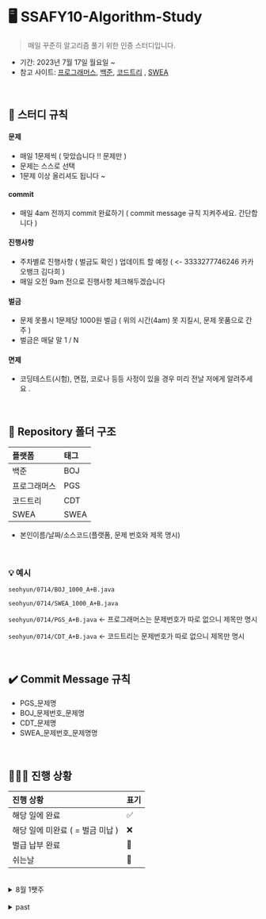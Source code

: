 # 🖥 SSAFY10-Algorithm-Study

> 매일 꾸준히 알고리즘 풀기 위한 인증 스터디입니다. 

- 기간: 2023년 7월 17일 월요일 ~
- 참고 사이트: [프로그래머스](https://programmers.co.kr/learn/challenges), [백준](https://www.acmicpc.net/), [코드트리](https://www.codetree.ai) , [SWEA](https://swexpertacademy.com/)


<br/>


## 📌 스터디 규칙 

#### 문제

- 매일 1문제씩 ( 맞았습니다 !! 문제만 )
- 문제는 스스로 선택
- 1문제 이상 올리셔도 됩니다 ~

#### commit
- 매일 4am 전까지 commit 완료하기 ( commit message 규칙 지켜주세요. 간단합니다 )

#### 진행사항
- 주차별로 진행사항 ( 벌금도 확인 ) 업데이트 할 예정 ( <- 3333277746246 카카오뱅크 김다희  )
- 매일 오전 9am 전으로 진행사항 체크해두겠습니다

#### 벌금 
- 문제 못풀시 1문제당 1000원 벌금 ( 위의 시간(4am) 못 지킬시, 문제 못품으로 간주 )
- 벌금은 매달 말 1 / N

#### 면제
- 코딩테스트(시험), 면접, 코로나 등등 사정이 있을 경우 미리 전날 저에게 알려주세요 .

<br/>

## 📁 Repository 폴더 구조
| 플랫폼    | 태그  |
|:-------|:----|
| 백준     | BOJ |
| 프로그래머스 | PGS |
| 코드트리 | CDT |
| SWEA | SWEA |

- 본인이름/날짜/소스코드(플랫폼, 문제 번호와 제목 명시)

<br/>


### 💡 예시

`seohyun/0714/BOJ_1000_A+B.java`

`seohyun/0714/SWEA_1000_A+B.java`

`seohyun/0714/PGS_A+B.java` <- 프로그래머스는 문제번호가 따로 없으니 제목만 명시

`seohyun/0714/CDT_A+B.java` <- 코드트리는 문제번호가 따로 없으니 제목만 명시

<br/>

## ✔️ Commit Message 규칙

- PGS_문제명
- BOJ_문제번호_문제명
- CDT_문제명
- SWEA_문제번호_문제명명


<br/>

## 🧑🏻‍💻 진행 상황

| 진행 상황            | 표기  |
|:-----------------|:----|
| 해당 일에 완료      | ✅   |
| 해당 일에 미완료 ( = 벌금 미납 )    | ❌   |
| 벌급 납부 완료 | 🔺 |
| 쉬는날 | 🥳 |

<br>
<details>
  <summary> 8월 1쨋주</summary>

|  이름  | 07/31 | 08/01 | 08/02 | 08/03 | 08/04 | 08/05 | 08/06 | 
|:--------:|:-----:|:-----:|:----:|:------:|:-----:|:-----:|:-----:|
| jinwoo   |✅     |✅       |✅      |✅        |      |     |    | 
| changhee |✅     |✅       |✅      |✅        |      |     |    | 
| dahui    |✅     |🔺       |✅      |✅        |      |     |    | 
| hayeong  |✅     |✅       |✅      |✅        |      |     |    | 
| hyeonguk |✅     |✅       |✅      |✅        |      |     |    | 
| hyeonmin |✅     |✅       |✅      |✅        |      |     |    | 
| jeongho  |✅     |✅       |✅      |✅        |      |     |    | 
| jongkook |🔺     |✅       |✅      |✅        |      |     |    | 
| narin    |✅     |✅       |✅      |✅        |      |     |    | 
| rael     |✅     |✅       |✅      |✅        |      |     |    | 
| seohyun  |✅     |✅       |✅      |✅        |      |     |    | 
| seongwan |✅     |✅       |✅      |✅        |      |     |    | 
| taegyung |✅     |✅       |✅      |✅        |      |     |    | 
| woojae   |✅     |✅       |✅      |✅        |      |     |    | 

</details>
<br>
<details>
  <summary> past </summary>
<details>
  <summary> 7월 4쨋주</summary>

|  이름  | 07/17 | 07/18 | 07/19 | 07/20 | 07/21 | 07/22 | 07/23 | 
|:--------:|:-----:|:-----:|:----:|:------:|:-----:|:-----:|:-----:|
| jinwoo   |   ✅  |  ✅     |   ✅   |    ✅    |   ✅    |   ✅    |  ✅   | 
| changhee |   ✅  |    ✅   |   ✅   |   ✅     |    ✅   |  ✅     |     ✅  | 
| dahui    |    ✅   |   ✅    |  ✅    |  ✅      |   ✅    |  ✅     |  ✅   | 
| hayeong  |   ✅  |     ✅  |  ✅   |    ✅    |    ✅   |   ✅    |   ✅    | 
| hyeonguk |    ✅   |    ✅   |   ✅   |  ✅      |   ✅    |   ✅    |    ✅   | 
| hyeonmin |    ✅   |    ✅   |  ✅    |   ✅     |    ✅   |  ✅     |  ✅     | 
| jeongho  |    ✅   |    ✅   |  ✅    |  ✅      |    ✅   | 🔺  |     ✅  | 
| jongkook |   ✅    |    ✅   |  ✅    |  ✅      |   ✅    |   ✅    |  ✅     | 
| narin    |  ✅     |    ✅   |  ✅    |  ✅      |  ✅     | 🔺  |     ✅  | 
| rael     |   ✅    |    ✅   |✅      |   ✅     |  ✅    |  ✅     | 🔺   | 
| seohyun  |    ✅   |    ✅   |  ✅    |   ✅     |  ✅     |  ✅     |   ✅    | 
| seongwan |     ✅  |    ✅   |  ✅    |  ✅      |   ✅    |     ✅  |   ✅    | 
| taegyung |  ✅   |   ✅    |   ✅   |   ✅     |    ✅   |   ✅    |  ✅     | 
| woojae   |   ✅  |   ✅    | ✅     |   ✅     |    ✅   |  ✅     |   ✅    | 

</details>
<details>
  <summary> 7월 5쨋주</summary>

|  이름  | 07/24 | 07/25 | 07/26 | 07/27 | 07/28 | 07/29 | 07/30 | 
|:--------:|:-----:|:-----:|:----:|:------:|:-----:|:-----:|:-----:|
| jinwoo   | ✅    |   ✅    |  ✅    |    ✅    |  ✅    | 🥳    | ✅   | 
| changhee | ✅  |    ✅   |  ✅    |   ✅     |  ✅    |  🥳   |✅    | 
| dahui    | ✅   |   ✅    |  🔺    |  ✅      | ✅     | 🥳    |  ✅  | 
| hayeong  | ✅  |   ✅    |  ✅    |  ✅      |   ✅   |  🥳   |  ✅  | 
| hyeonguk | ✅   |  ✅     | ✅     |  ✅      |  ✅    | 🥳    | ✅   | 
| hyeonmin | ✅   |   ✅    |  ✅    |   ✅     |  ✅    | 🥳    | ✅   | 
| jeongho  | ✅   |   ✅    |  ✅    |  ✅      |  ✅    | 🥳    | ✅   | 
| jongkook | ✅ |    ✅   |  ✅    |  ✅      |  ✅    | 🥳    | ✅   | 
| narin    | ✅|    ✅   |  ✅    |  ✅      |  ✅    |  🥳   | ✅   | 
| rael     | ✅  |    ✅   |  ✅    |  ✅      | ✅     | 🥳    | 🔺   | 
| seohyun  | ✅   |    ✅   | ✅     |  ✅      | ✅     | 🥳    | ✅   | 
| seongwan | ✅    |    ✅   | ✅     |  ✅      | ✅     | 🥳    |  ✅  | 
| taegyung |✅ |  ✅   |   ✅  |   ✅     |  ✅  |  🥳   |   ✅ | 
| woojae   | ✅  |    ✅   |   ✅   |   ✅     |  ✅    | 🥳    |   ✅ | 

</details>
</details>

<br/>




